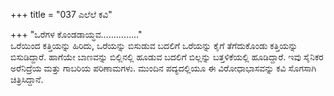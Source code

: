 +++
title = "037 ಎಲೆಲೆ ಕವಿ"

+++
"ಒರೆಗಳ  ಕೊಂಡಡಾಯ್ಧವ……………"  
ಒರೆಯಿಂದ ಕತ್ತಿಯನ್ನು ಹಿರಿದು, ಒರೆಯನ್ನು ಬಿಸುಡುವ ಬದಲಿಗೆ ಒರೆಯನ್ನು ಕೈಗೆ ತೆಗೆದುಕೊಂಡು ಕತ್ತಿಯನ್ನು ಬಿಸುಡಿದ್ದಾರೆ. ಹಾಗೆಯೇ ಬಾಣವನ್ನು ಬಿಲ್ಲಿನಲ್ಲಿ ಹೂಡುವ ಬದಲಿಗೆ ಬಿಲ್ಲನ್ನು ಬತ್ತಳಿಕೆಯಲ್ಲಿ ಹೂಡಿದ್ದಾರೆ. ಇವು ಸೈನಿಕರ ಅರೆನಿದ್ರೆಯ ಮತ್ತು ಗಾಬರಿಯ ಪರಿಣಾಮಗಳು. ಮುಂದಿನ ಪದ್ಯದಲ್ಲಿಯೂ ಈ ವಿರೋಧಾಭಾಸವನ್ನು ಕವಿ ಸೊಗಸಾಗಿ ಚಿತ್ರಿಸಿದ್ದಾನೆ.
